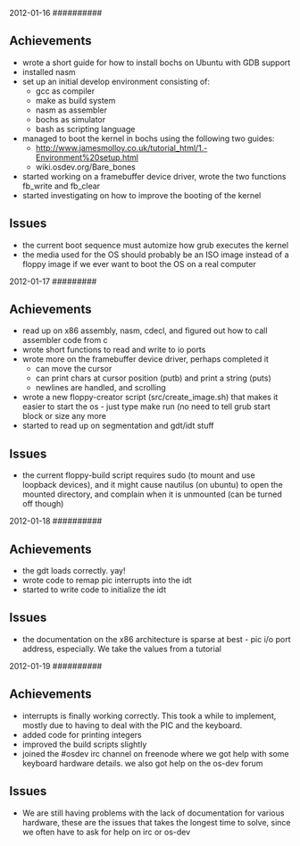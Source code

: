 2012-01-16
##########

Achievements
------------

- wrote a short guide for how to install bochs on Ubuntu with GDB support
- installed nasm
- set up an initial develop environment consisting of:
    - gcc as compiler
    - make as build system
    - nasm as assembler
    - bochs as simulator
    - bash as scripting language
- managed to boot the kernel in bochs using the following two guides:
    - http://www.jamesmolloy.co.uk/tutorial_html/1.-Environment%20setup.html
    - wiki.osdev.org/Bare_bones
- started working on a framebuffer device driver, wrote the two functions
  fb_write and fb_clear
- started investigating on how to improve the booting of the kernel

Issues
------

- the current boot sequence must automize how grub executes the kernel
- the media used for the OS should probably be an ISO image instead of a 
  floppy image if we ever want to boot the OS on a real computer


2012-01-17
#########

Achievements
------------

- read up on x86 assembly, nasm, cdecl, and figured out how to call assembler
  code from c
- wrote short functions to read and write to io ports
- wrote more on the framebuffer device driver, perhaps completed it
    - can move the cursor
    - can print chars at cursor position (putb) and print a string (puts)
    - newlines are handled, and scrolling
- wrote a new floppy-creator script (src/create_image.sh) that makes it easier
  to start the os - just type make run (no need to tell grub start block or
  size any more
- started to read up on segmentation and gdt/idt stuff

Issues
------

- the current floppy-build script requires sudo (to mount and use loopback
  devices), and it might cause nautilus (on ubuntu) to open the mounted
  directory, and complain when it is unmounted (can be turned off though)

2012-01-18
##########

Achievements
------------

- the gdt loads correctly. yay!
- wrote code to remap pic interrupts into the idt
- started to write code to initialize the idt

Issues
------

- the documentation on the x86 architecture is sparse at best - pic i/o port
  address, especially. We take the values from a tutorial

2012-01-19
##########

Achievements
------------

- interrupts is finally working correctly. This took a while to implement, 
  mostly due to having to deal with the PIC and the keyboard.
- added code for printing integers
- improved the build scripts slightly
- joined the #osdev irc channel on freenode where we got help with some 
  keyboard hardware details. we also got help on the os-dev forum

Issues
------

- We are still having problems with the lack of documentation for various 
  hardware, these are the issues that takes the longest time to solve, since we 
  often have to ask for help on irc or os-dev
